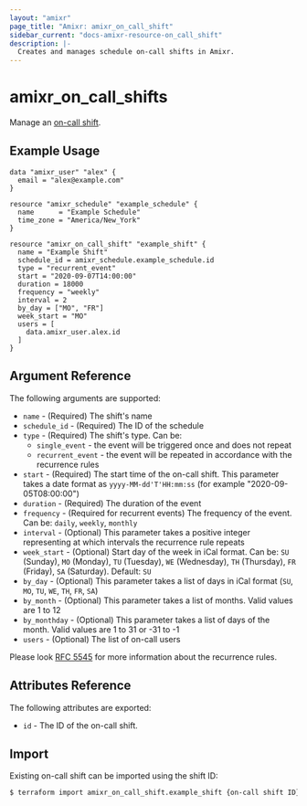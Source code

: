 ```yaml
---
layout: "amixr"
page_title: "Amixr: amixr_on_call_shift"
sidebar_current: "docs-amixr-resource-on_call_shift"
description: |-
  Creates and manages schedule on-call shifts in Amixr.
---
```


# amixr\_on_call_shifts

Manage an [on-call shift](https://api-docs.amixr.io/#on-call-shifts).

## Example Usage

```hcl
data "amixr_user" "alex" {
  email = "alex@example.com"
}

resource "amixr_schedule" "example_schedule" {
  name      = "Example Schedule"
  time_zone = "America/New_York"
}

resource "amixr_on_call_shift" "example_shift" {
  name = "Example Shift"
  schedule_id = amixr_schedule.example_schedule.id
  type = "recurrent_event"
  start = "2020-09-07T14:00:00"
  duration = 18000
  frequency = "weekly"
  interval = 2
  by_day = ["MO", "FR"]
  week_start = "MO"
  users = [
    data.amixr_user.alex.id
  ]
}

```

## Argument Reference

The following arguments are supported:

  * `name` - (Required) The shift's name
  * `schedule_id` - (Required) The ID of the schedule
  * `type` - (Required) The shift's type. Can be:
    - `single_event` - the event will be triggered once and does not repeat
    - `recurrent_event` - the event will be repeated in accordance with the recurrence rules
  * `start` - (Required) The start time of the on-call shift. This parameter takes a date format as `yyyy-MM-dd'T'HH:mm:ss` (for example "2020-09-05T08:00:00")
  * `duration` - (Required) The duration of the event
  * `frequency` - (Required for recurrent events) The frequency of the event. Can be: `daily`, `weekly`, `monthly`
  * `interval` - (Optional) This parameter takes a positive integer representing at which intervals the recurrence rule repeats
  * `week_start` - (Optional) Start day of the week in iCal format. Can be: `SU` (Sunday), `MO` (Monday), `TU` (Tuesday), `WE` (Wednesday), `TH` (Thursday), `FR` (Friday), `SA` (Saturday). Default: `SU`
  * `by_day` - (Optional) This parameter takes a list of days in iCal format (`SU`, `MO`, `TU`, `WE`, `TH`, `FR`, `SA`)
  * `by_month` - (Optional) This parameter takes a list of months. Valid values are 1 to 12
  * `by_monthday` - (Optional) This parameter takes a list of days of the month. Valid values are 1 to 31 or -31 to -1
  * `users` - (Optional) The list of on-call users
  
Please look [RFC 5545](https://tools.ietf.org/html/rfc5545#section-3.3.10) for more information about the recurrence rules.

## Attributes Reference

The following attributes are exported:

  * `id` - The ID of the on-call shift.
  

## Import

Existing on-call shift can be imported using the shift ID:

```sh
$ terraform import amixr_on_call_shift.example_shift {on-call shift ID}
```


